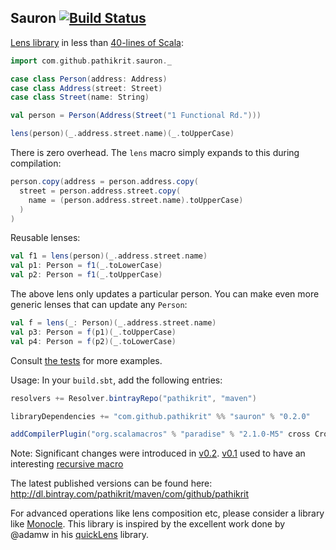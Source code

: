 Sauron [![Build Status](https://travis-ci.org/pathikrit/sauron.png?branch=master)](http://travis-ci.org/pathikrit/sauron)
--------

[Lens library](http://stackoverflow.com/questions/3900307/cleaner-way-to-update-nested-structures) in less than [40-lines of Scala](src/main/scala/com/github/pathikrit/sauron/package.scala):

```scala
import com.github.pathikrit.sauron._

case class Person(address: Address)
case class Address(street: Street)
case class Street(name: String)

val person = Person(Address(Street("1 Functional Rd.")))

lens(person)(_.address.street.name)(_.toUpperCase)
```

There is zero overhead. The `lens` macro simply expands to this during compilation:
```scala
person.copy(address = person.address.copy(
  street = person.address.street.copy(
    name = (person.address.street.name).toUpperCase)
  )
)
```

Reusable lenses:
```scala
val f1 = lens(person)(_.address.street.name)
val p1: Person = f1(_.toLowerCase)
val p2: Person = f1(_.toUpperCase)
```

The above lens only updates a particular person. You can make even more generic lenses that can update any `Person`:
```scala
val f = lens(_: Person)(_.address.street.name)
val p3: Person = f(p1)(_.toUpperCase)
val p4: Person = f(p2)(_.toLowerCase)
```

Consult [the tests](src/test/scala/com/github/pathikrit/sauron/suites/SauronSuite.scala) for more examples.

Usage: In your `build.sbt`, add the following entries:

```scala
resolvers += Resolver.bintrayRepo("pathikrit", "maven")

libraryDependencies += "com.github.pathikrit" %% "sauron" % "0.2.0"

addCompilerPlugin("org.scalamacros" % "paradise" % "2.1.0-M5" cross CrossVersion.full)
```

Note: Significant changes were introduced in [v0.2](https://github.com/pathikrit/sauron/pull/3).
[v0.1](https://github.com/pathikrit/sauron/tree/3bde2a2f27094390465cb05ff7692066a3d98d55) used to have an interesting [recursive macro](http://stackoverflow.com/questions/28826053/scala-recursive-macro)

The latest published versions can be found here: http://dl.bintray.com/pathikrit/maven/com/github/pathikrit

For advanced operations like lens composition etc, please consider a library like [Monocle](https://github.com/julien-truffaut/Monocle).
This library is inspired by the excellent work done by @adamw in his [quickLens](https://github.com/adamw/quicklens) library.

